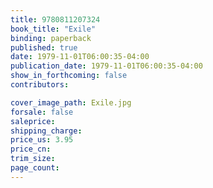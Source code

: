```yaml
---
title: 9780811207324
book_title: "Exile"
binding: paperback
published: true
date: 1979-11-01T06:00:35-04:00
publication_date: 1979-11-01T06:00:35-04:00
show_in_forthcoming: false
contributors:

cover_image_path: Exile.jpg
forsale: false
saleprice:
shipping_charge:
price_us: 3.95
price_cn:
trim_size:
page_count:
---
```


